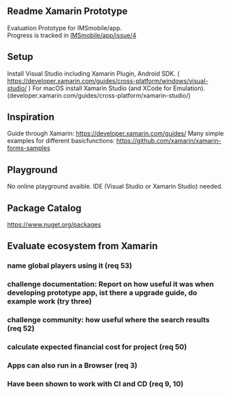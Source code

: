 ## Readme Xamarin Prototype
Evaluation Prototype for IMSmobile/app.  
Progress is tracked in [IMSmobile/app/issue/4](https://github.com/IMSmobile/app/issues/4)

## Setup
Install Visual Studio including Xamarin Plugin, Android SDK. ( https://developer.xamarin.com/guides/cross-platform/windows/visual-studio/ )
For macOS install Xamarin Studio (and XCode for Emulation). (developer.xamarin.com/guides/cross-platform/xamarin-studio/)

## Inspiration
Guide through Xamarin: https://developer.xamarin.com/guides/
Many simple examples for different basicfunctions: https://github.com/xamarin/xamarin-forms-samples

## Playground
No online playground avaible. IDE (Visual Studio or Xamarin Studio) needed.

## Package Catalog
https://www.nuget.org/packages

## Evaluate ecosystem from Xamarin

### name global players using it (req 53)
### challenge documentation: Report on how useful it was when developing prototype app, ist there a upgrade guide, do example work (try three)
### challenge community: how useful where the search results (req 52)
### calculate expected financial cost for project (req 50)
### Apps can also run in a Browser (req 3)
### Have been shown to work with CI and CD (req 9, 10)
